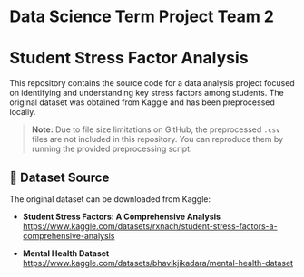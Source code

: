 # Data Science Term Project Team 2

# Student Stress Factor Analysis

This repository contains the source code for a data analysis project focused on identifying and understanding key stress factors among students. The original dataset was obtained from Kaggle and has been preprocessed locally.

> **Note:** Due to file size limitations on GitHub, the preprocessed `.csv` files are not included in this repository. You can reproduce them by running the provided preprocessing script.

## 📂 Dataset Source

The original dataset can be downloaded from Kaggle:

- **Student Stress Factors: A Comprehensive Analysis**  
  https://www.kaggle.com/datasets/rxnach/student-stress-factors-a-comprehensive-analysis
  
- **Mental Health Dataset**
https://www.kaggle.com/datasets/bhavikjikadara/mental-health-dataset